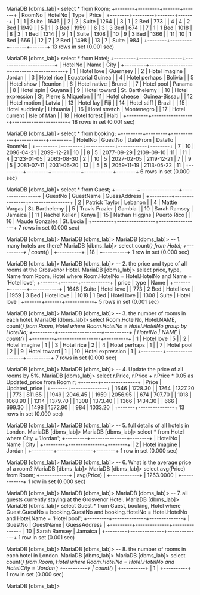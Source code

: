 MariaDB [dbms_lab]> select * from Room;
+--------+---------+-------+-------+
| RoomNo | HotelNo | Type  | Price |
+--------+---------+-------+-------+
|      1 |       1 | Suite |  1646 |
|      2 |       2 | Suite |  1264 |
|      3 |       1 | 2 Bed |   773 |
|      4 |       4 | 2 Bed |  1949 |
|      5 |       1 | 3 Bed |  1959 |
|      6 |       3 | 3 Bed |   674 |
|      7 |       1 | 1 Bed |  1018 |
|      8 |       3 | 1 Bed |  1314 |
|      9 |       1 | Suite |  1308 |
|     10 |       9 | 3 Bed |  1366 |
|     11 |      10 | 1 Bed |   666 |
|     12 |       7 | 2 Bed |  1498 |
|     13 |       7 | Suite |   984 |
+--------+---------+-------+-------+
13 rows in set (0.001 sec)

MariaDB [dbms_lab]> select * from Hotel;
+---------+------------------+-----------------------+
| HotelNo | Name             | City                  |
+---------+------------------+-----------------------+
|       1 | Hotel love       | Guernsey              |
|       2 | Hotel imagine    | Jordan                |
|       3 | Hotel rice       | Equatorial Guinea     |
|       4 | Hotel perhaps    | Bolivia               |
|       5 | Hotel show       | Reunion               |
|       6 | Hotel native     | Brunei                |
|       7 | Hotel pool       | Panama                |
|       8 | Hotel spin       | Guyana                |
|       9 | Hotel toward     | St. Barthelemy        |
|      10 | Hotel expression | St. Pierre & Miquelon |
|      11 | Hotel cheese     | Guinea-Bissau         |
|      12 | Hotel motion     | Latvia                |
|      13 | Hotel lay        | Fiji                  |
|      14 | Hotel stiff      | Brazil                |
|      15 | Hotel suddenly   | Lithuania             |
|      16 | Hotel stretch    | Montenegro            |
|      17 | Hotel current    | Isle of Man           |
|      18 | Hotel forest     | Haiti                 |
+---------+------------------+-----------------------+
18 rows in set (0.001 sec)

MariaDB [dbms_lab]> select * from booking;
+---------+---------+------------+------------+--------+
| HotelNo | GuestNo | DateFrom   | DateTo     | RoomNo |
+---------+---------+------------+------------+--------+
|       7 |      10 | 2096-04-21 | 2099-12-21 |     10 |
|       8 |       5 | 2077-09-29 | 2109-09-10 |     11 |
|      11 |       4 | 2123-01-05 | 2063-08-30 |      2 |
|      10 |       5 | 2027-02-05 | 2119-12-21 |      7 |
|       9 |       5 | 2081-07-11 | 2031-06-20 |     13 |
|       5 |       5 | 2059-11-19 | 2113-05-22 |     11 |
+---------+---------+------------+------------+--------+
6 rows in set (0.000 sec)

MariaDB [dbms_lab]> select * from Guest;
+---------+----------------+-----------------+
| GuestNo | GuestName      | GuessAddress    |
+---------+----------------+-----------------+
|       2 | Patrick Taylor | Lebanon         |
|       4 | Mattie Vargas  | St. Barthelemy  |
|       5 | Travis Frazier | Gambia          |
|      10 | Sarah Ramsey   | Jamaica         |
|      11 | Rachel Keller  | Kenya           |
|      15 | Nathan Higgins | Puerto Rico     |
|      16 | Maude Gonzales | St. Lucia       |
+---------+----------------+-----------------+
7 rows in set (0.000 sec)

MariaDB [dbms_lab]>
MariaDB [dbms_lab]>
MariaDB [dbms_lab]> -- 1. many hotels are there?
MariaDB [dbms_lab]> select count(*) from Hotel;
+----------+
| count(*) |
+----------+
|       18 |
+----------+
1 row in set (0.000 sec)

MariaDB [dbms_lab]>
MariaDB [dbms_lab]> -- 2. the price and type of all rooms at the Grosvenor Hotel.
MariaDB [dbms_lab]> select price, type, Name from Room, Hotel where Room.HotelNo = Hotel.HotelNo and Name = 'Hotel love';
+-------+-------+------------+
| price | type  | Name       |
+-------+-------+------------+
|  1646 | Suite | Hotel love |
|   773 | 2 Bed | Hotel love |
|  1959 | 3 Bed | Hotel love |
|  1018 | 1 Bed | Hotel love |
|  1308 | Suite | Hotel love |
+-------+-------+------------+
5 rows in set (0.001 sec)

MariaDB [dbms_lab]>
MariaDB [dbms_lab]> -- 3. the number of rooms in each hotel.
MariaDB [dbms_lab]> select Room.HotelNo, Hotel.NAME,  count(*) from Room, Hotel where Room.HotelNo = Hotel.HotelNo group by HotelNo;
+---------+------------------+----------+
| HotelNo | NAME             | count(*) |
+---------+------------------+----------+
|       1 | Hotel love       |        5 |
|       2 | Hotel imagine    |        1 |
|       3 | Hotel rice       |        2 |
|       4 | Hotel perhaps    |        1 |
|       7 | Hotel pool       |        2 |
|       9 | Hotel toward     |        1 |
|      10 | Hotel expression |        1 |
+---------+------------------+----------+
7 rows in set (0.000 sec)

MariaDB [dbms_lab]>
MariaDB [dbms_lab]> -- 4. Update the price of all rooms by 5%.
MariaDB [dbms_lab]> select r.Price, r.Price + r.Price * 0.05 as Updated_price from Room r;
+-------+---------------+
| Price | Updated_price |
+-------+---------------+
|  1646 |       1728.30 |
|  1264 |       1327.20 |
|   773 |        811.65 |
|  1949 |       2046.45 |
|  1959 |       2056.95 |
|   674 |        707.70 |
|  1018 |       1068.90 |
|  1314 |       1379.70 |
|  1308 |       1373.40 |
|  1366 |       1434.30 |
|   666 |        699.30 |
|  1498 |       1572.90 |
|   984 |       1033.20 |
+-------+---------------+
13 rows in set (0.000 sec)

MariaDB [dbms_lab]>
MariaDB [dbms_lab]> -- 5. full details of all hotels in London.
MariaDB [dbms_lab]>
MariaDB [dbms_lab]> select * from Hotel where City = 'Jordan';
+---------+---------------+--------+
| HotelNo | Name          | City   |
+---------+---------------+--------+
|       2 | Hotel imagine | Jordan |
+---------+---------------+--------+
1 row in set (0.000 sec)

MariaDB [dbms_lab]>
MariaDB [dbms_lab]> -- 6. What is the average price of a room?
MariaDB [dbms_lab]>
MariaDB [dbms_lab]> select avg(Price) from Room;
+------------+
| avg(Price) |
+------------+
|  1263.0000 |
+------------+
1 row in set (0.000 sec)

MariaDB [dbms_lab]>
MariaDB [dbms_lab]>
MariaDB [dbms_lab]> -- 7. all guests currently staying at the Grosvenor Hotel.
MariaDB [dbms_lab]>
MariaDB [dbms_lab]> select Guest.* from Guest, booking, Hotel where Guest.GuestNo = booking.GuestNo and booking.HotelNo = Hotel.HotelNo and Hotel.Name = 'Hotel pool';
+---------+--------------+--------------+
| GuestNo | GuestName    | GuessAddress |
+---------+--------------+--------------+
|      10 | Sarah Ramsey | Jamaica      |
+---------+--------------+--------------+
1 row in set (0.001 sec)

MariaDB [dbms_lab]>
MariaDB [dbms_lab]> -- 8. the number of rooms in each hotel in London.
MariaDB [dbms_lab]>
MariaDB [dbms_lab]> select count(*) from Room, Hotel where Room.HotelNo = Hotel.HotelNo and Hotel.City = 'Jordan';
+----------+
| count(*) |
+----------+
|        1 |
+----------+
1 row in set (0.000 sec)

MariaDB [dbms_lab]> 

